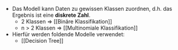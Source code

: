- Das Modell kann Daten zu gewissen Klassen zuordnen, d.h. das Ergebnis ist eine **diskrete Zahl**.
	- 2 Klassen => [[Binäre Klassifikation]]
	- n > 2 Klassen => [[Multinomiale Klassifikation]]
- Hierfür werden foldende Modelle verwendet:
	- [[Decision Tree]]
